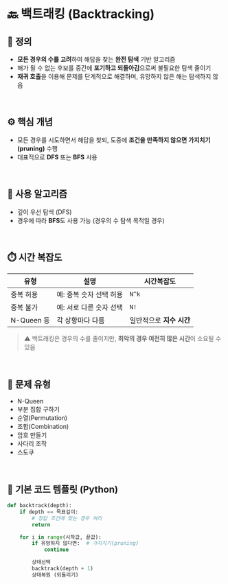 # 🔙 백트래킹 (Backtracking)

## 📌 정의
- **모든 경우의 수를 고려**하여 해답을 찾는 **완전 탐색** 기반 알고리즘
- 해가 될 수 없는 후보를 중간에 **포기하고 되돌아감**으로써 불필요한 탐색 줄이기
- **재귀 호출**을 이용해 문제를 단계적으로 해결하며, 유망하지 않은 해는 탐색하지 않음

<br>

## ⚙️ 핵심 개념
- 모든 경우를 시도하면서 해답을 찾되, 도중에 **조건을 만족하지 않으면 가지치기(pruning)** 수행
- 대표적으로 **DFS** 또는 **BFS** 사용

<br>

## 🧠 사용 알고리즘
- 깊이 우선 탐색 (DFS)
- 경우에 따라 **BFS**도 사용 가능 (경우의 수 탐색 목적일 경우)

<br>

## ⏱️ 시간 복잡도

| 유형 | 설명 | 시간복잡도 |
|------|------|-------------|
| 중복 허용 | 예: 중복 숫자 선택 허용 | `N^k` |
| 중복 불가 | 예: 서로 다른 숫자 선택 | `N!` |
| N-Queen 등 | 각 상황마다 다름 | 일반적으로 **지수 시간** |

> ⚠️ 백트래킹은 경우의 수를 줄이지만, **최악의 경우 여전히 많은 시간**이 소요될 수 있음

<br>

## 🧩 문제 유형

- N-Queen
- 부분 집합 구하기
- 순열(Permutation)
- 조합(Combination)
- 암호 만들기
- 사다리 조작
- 스도쿠


<br>


## 📝 기본 코드 템플릿 (Python)

```python
def backtrack(depth):
    if depth == 목표깊이:
        # 정답 조건에 맞는 경우 처리
        return

    for i in range(시작값, 끝값):
        if 유망하지 않다면:  # 가지치기(pruning)
            continue

        상태선택
        backtrack(depth + 1)
        상태복원 (되돌리기)
